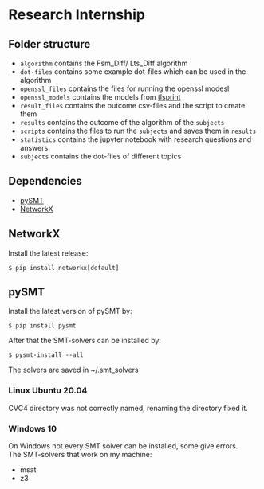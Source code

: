 # Research Internship

## Folder structure
- `algorithm` contains the Fsm_Diff/ Lts_Diff algorithm
- `dot-files` contains some example dot-files which can be used in the algorithm
- `openssl_files` contains the files for running the openssl modesl
- `openssl_models` contains the models from [tlsprint](https://github.com/tlsprint/models/tree/master/models/openssl)
- `result_files` contains the outcome csv-files and the script to create them
- `results` contains the outcome of the algorithm of the `subjects`
- `scripts` contains the files to run the `subjects` and saves them in `results`
- `statistics` contains the jupyter notebook with research questions and answers
- `subjects` contains the dot-files of different topics

## Dependencies
<ul>
<li> <a href="https://pysmt.readthedocs.io/en/latest/"> pySMT </a> </li>
<li> <a href="https://networkx.org/"> NetworkX </a> </li>
</ul>

## NetworkX
Install the latest release:
```
$ pip install networkx[default]
```

## pySMT
Install the latest version of pySMT by:
```
$ pip install pysmt
```
After that the SMT-solvers can be installed by:
```
$ pysmt-install --all
```

The solvers are saved in ~/.smt_solvers

### Linux Ubuntu 20.04
CVC4 directory was not correctly named, renaming the directory fixed it.

### Windows 10
On Windows not every SMT solver can be installed, some give errors.\
The SMT-solvers that work on my machine:
<ul>
<li> msat </li>
<li> z3 </li>
</ul>

